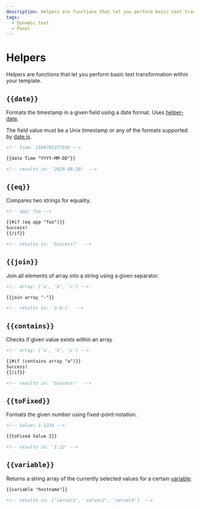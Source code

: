 ```yaml
---
description: Helpers are functions that let you perform basic text transformation within your template.
tags:
  - Dynamic text
  - Panel
---
```


# Helpers

Helpers are functions that let you perform basic text transformation within your template.

## `{{date}}`

Formats the timestamp in a given field using a date format. Uses [helper-date](https://github.com/helpers/helper-date).

The field value must be a Unix timestamp or any of the formats supported by [date.js](https://date.js.org/).

```md
<!-- Time: 1598791377556 -->

{{date Time "YYYY-MM-DD"}}

<!-- results in: '2020-08-30'  -->
```

## `{{eq}}`

Compares two strings for equality.

```md
<!-- app: foo -->

{{#if (eq app "foo")}}
Success!
{{/if}}

<!-- results in: 'Success!'  -->
```

## `{{join}}`

Join all elements of array into a string using a given separator.

```md
<!-- array: ['a', 'b', 'c'] -->

{{join array "-"}}

<!-- results in: 'a-b-c'  -->
```

## `{{contains}}`

Checks if given value exists within an array

```md
<!-- array: ['a', 'b', 'c'] -->

{{#if (contains array "a")}}
Success!
{{/if}}

<!-- results in: 'Success!'  -->
```

## `{{toFixed}}`

Formats the given number using fixed-point notation.

```md
<!-- Value: 1.1234 -->

{{toFixed Value 2}}

<!-- results in: '1.12' -->
```

## `{{variable}}`

Returns a string array of the currently selected values for a certain [variable](https://grafana.com/docs/grafana/latest/dashboards/variables/).

```md
{{variable "hostname"}}

<!-- results in: ['server1', 'server2', 'server3']  -->
```
